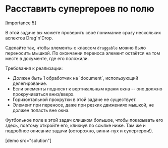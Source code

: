 # Расставить супергероев по полю

[importance 5]

В этой задаче вы можете проверить своё понимание сразу нескольких аспектов Drag'n'Drop.

Сделайте так, чтобы элементы с классом `draggable` можно было переносить мышкой. По окончании переноса элемент остаётся на том месте в документе, где его положили.

Требования к реализации:
<ul>
<li>Должен быть 1 обработчик на `document`, использующий делегирование.</li>
<li>Если элементы подносят к вертикальным краям окна -- оно должно прокручиваться вниз/вверх.</li>
<li>Горизонтальной прокрутки в этой задаче не существует.</li>
<li>Элемент при переносе, даже при резких движениях мышкой, не должен попасть вне окна.</li>
</ul>

Футбольное поле в этой задач слишком большое, чтобы показывать его здесь, поэтому откройте его, кликнув по ссылке ниже. Там же и подробное описание задачи (осторожно, винни-пух и супергерои!).

[demo src="solution"] 


